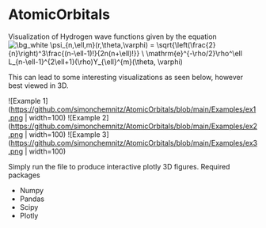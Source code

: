 # AtomicOrbitals
 
Visualization of Hydrogen wave functions given by the equation
<img src="https://latex.codecogs.com/png.image?\dpi{110}&space;\bg_white&space;\psi_{n,\ell,m}(r,\theta,\varphi)&space;=&space;\sqrt{\left(\frac{2}{n}\right)^3\frac{(n-\ell-1)!}{2n(n&plus;\ell)!}}&space;\&space;\mathrm{e}^{-\rho/2}\rho^\ell&space;L_{n-\ell-1}^{2\ell&plus;1}(\rho)Y_{\ell}^{m}(\theta,&space;\varphi)" title="\bg_white \psi_{n,\ell,m}(r,\theta,\varphi) = \sqrt{\left(\frac{2}{n}\right)^3\frac{(n-\ell-1)!}{2n(n+\ell)!}} \ \mathrm{e}^{-\rho/2}\rho^\ell L_{n-\ell-1}^{2\ell+1}(\rho)Y_{\ell}^{m}(\theta, \varphi)" />


This can lead to some interesting visualizations as seen below, however best viewed in 3D.

![Example 1](https://github.com/simonchemnitz/AtomicOrbitals/blob/main/Examples/ex1.png  | width=100)
![Example 2](https://github.com/simonchemnitz/AtomicOrbitals/blob/main/Examples/ex2.png  | width=100)
![Example 3](https://github.com/simonchemnitz/AtomicOrbitals/blob/main/Examples/ex3.png  | width=100)


Simply run the file  to produce interactive plotly 3D figures.
Required packages
* Numpy 
* Pandas
* Scipy
* Plotly